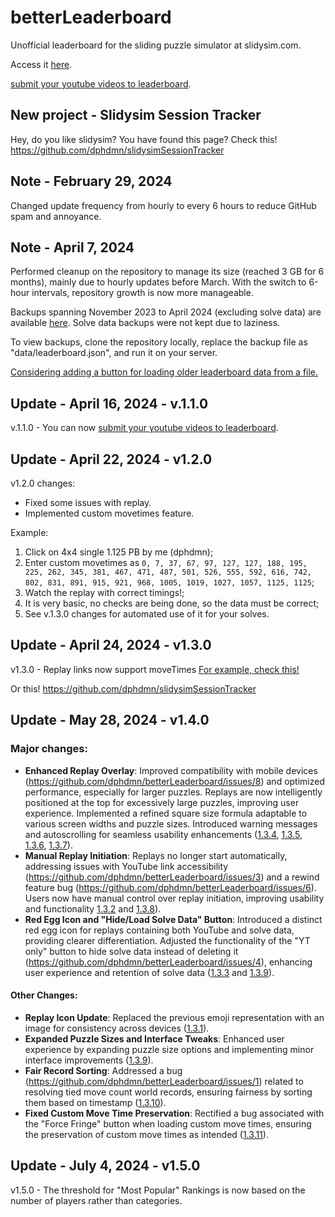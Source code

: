 # betterLeaderboard
Unofficial leaderboard for the sliding puzzle simulator at slidysim.com. 

Access it [here](https://dphdmn.github.io/betterLeaderboard/).

[submit your youtube videos to leaderboard](https://docs.google.com/forms/d/e/1FAIpQLSd14jEa6wVTrRkgiuEBKdC8nvdU4JjRfVuOIuPTtkl1zzzKxA/viewform).

## New project - Slidysim Session Tracker
Hey, do you like slidysim? You have found this page? Check this! https://github.com/dphdmn/slidysimSessionTracker

## Note - February 29, 2024
Changed update frequency from hourly to every 6 hours to reduce GitHub spam and annoyance.

## Note - April 7, 2024
Performed cleanup on the repository to manage its size (reached 3 GB for 6 months), mainly due to hourly updates before March. With the switch to 6-hour intervals, repository growth is now more manageable.

Backups spanning November 2023 to April 2024 (excluding solve data) are available [here](https://drive.google.com/file/d/1dzUc0bwpY4PUppNLjEXhW1WWHCu7CL-V/view?usp=sharing). Solve data backups were not kept due to laziness.

To view backups, clone the repository locally, replace the backup file as "data/leaderboard.json", and run it on your server.

[Considering adding a button for loading older leaderboard data from a file.](https://github.com/dphdmn/betterLeaderboard/issues/9)

## Update - April 16, 2024 - v.1.1.0
v.1.1.0 - You can now [submit your youtube videos to leaderboard](https://docs.google.com/forms/d/e/1FAIpQLSd14jEa6wVTrRkgiuEBKdC8nvdU4JjRfVuOIuPTtkl1zzzKxA/viewform).

## Update - April 22, 2024 - v1.2.0
v1.2.0 changes:
- Fixed some issues with replay. 
- Implemented custom movetimes feature.

Example:

1) Click on 4x4 single 1.125 PB by me (dphdmn);
2) Enter custom movetimes as ``0, 7, 37, 67, 97, 127, 127, 188, 195, 225, 262, 345, 381, 467, 471, 487, 501, 526, 555, 592, 616, 742, 802, 831, 891, 915, 921, 968, 1005, 1019, 1027, 1057, 1125, 1125``;
3) Watch the replay with correct timings!;
4) It is very basic, no checks are being done, so the data must be correct;
5) See v.1.3.0 changes for automated use of it for your solves.

## Update - April 24, 2024 - v1.3.0
v1.3.0 - Replay links now support moveTimes [For example, check this!](https://github.com/dphdmn/getLatestSolve/tree/main)

Or this!  https://github.com/dphdmn/slidysimSessionTracker

## Update - May 28, 2024 - v1.4.0

### Major changes:
- **Enhanced Replay Overlay**: Improved compatibility with mobile devices (https://github.com/dphdmn/betterLeaderboard/issues/8) and optimized performance, especially for larger puzzles. Replays are now intelligently positioned at the top for excessively large puzzles, improving user experience. Implemented a refined square size formula adaptable to various screen widths and puzzle sizes. Introduced warning messages and autoscrolling for seamless usability enhancements ([1.3.4](https://github.com/dphdmn/betterLeaderboard/commit/739d168502dad2892eac13476877a97c1bcdb3d1), [1.3.5](https://github.com/dphdmn/betterLeaderboard/commit/713bc840148a830e5e758571fbe996ee3bfe96b6), [1.3.6](https://github.com/dphdmn/betterLeaderboard/commit/c337baabd7b7b3e560213946e5021211c21b804b), [1.3.7](https://github.com/dphdmn/betterLeaderboard/commit/249c22e29cec345361d02810e221553187caef0e)).
- **Manual Replay Initiation**: Replays no longer start automatically, addressing issues with YouTube link accessibility (https://github.com/dphdmn/betterLeaderboard/issues/3) and a rewind feature bug (https://github.com/dphdmn/betterLeaderboard/issues/6). Users now have manual control over replay initiation, improving usability and functionality [1.3.2](https://github.com/dphdmn/betterLeaderboard/commit/93e395edb549bdda7c0a57c2fcbe222ff7285e22) and [1.3.8](https://github.com/dphdmn/betterLeaderboard/commit/1fdfe18d19a04f5f78a39ea4a7216909b704996c)).
- **Red Egg Icon and "Hide/Load Solve Data" Button**: Introduced a distinct red egg icon for replays containing both YouTube and solve data, providing clearer differentiation. Adjusted the functionality of the "YT only" button to hide solve data instead of deleting it (https://github.com/dphdmn/betterLeaderboard/issues/4), enhancing user experience and retention of solve data ([1.3.3](https://github.com/dphdmn/betterLeaderboard/commit/374acba4d34ec8ca5e0e86068423894ddfbeeae9) and [1.3.9](https://github.com/dphdmn/betterLeaderboard/commit/47f56395882efadfe834d2b2099109ab76bb0021)).

#### Other Changes:
- **Replay Icon Update**: Replaced the previous emoji representation with an image for consistency across devices ([1.3.1](https://github.com/dphdmn/betterLeaderboard/commit/b90c7ad6d43cc65575e0ae8958bda34a872fe18a)).
- **Expanded Puzzle Sizes and Interface Tweaks**: Enhanced user experience by expanding puzzle size options and implementing minor interface improvements ([1.3.9](https://github.com/dphdmn/betterLeaderboard/commit/47f56395882efadfe834d2b2099109ab76bb0021)).
- **Fair Record Sorting**: Addressed a bug (https://github.com/dphdmn/betterLeaderboard/issues/1) related to resolving tied move count world records, ensuring fairness by sorting them based on timestamp ([1.3.10](https://github.com/dphdmn/betterLeaderboard/commit/c56911fdb6940536f656438129614ba0085dbb1a)).
- **Fixed Custom Move Time Preservation**: Rectified a bug associated with the "Force Fringe" button when loading custom move times, ensuring the preservation of custom move times as intended ([1.3.11](https://github.com/dphdmn/betterLeaderboard/commit/07c24a937113e0a8ede7d4d7319508691b8d1779)).

## Update - July 4, 2024 - v1.5.0

v1.5.0 - The threshold for "Most Popular" Rankings is now based on the number of players rather than categories.
